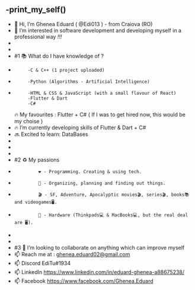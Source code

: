 -__print_my_self__()
-
- 👋 Hi, I’m Ghenea Eduard ( @Edi013 ) - from Craiova (RO) 
- 👀 I’m interested in software development and developing myself in a professional way _!!!_      
-
- 
- #1 📚 What do I have knowledge of ? 
-          -C & C++ (1 project uploaded) 
-          -Python (Algorithms - Artificial Intelligence)
-          -HTML & CSS & JavaScript (with a small flavour of React)
           -Flutter & Dart 
           -C#
  🔥 My favourites : Flutter + C# ( If I was to get hired now, this would be my choise )
- 🔥 I’m currently developing skills of Flutter & Dart + C#
- 🔜 Excited to learn: DataBases 
-
- 
- 
- #2 ♻️ My passions
-              ❤️ - Programming. Creating & using tech. 
-              🔆 - Organizing, planning and finding out things. 
-              🎬 - SF, Adventure, Apocalyptic movies🎬, series🎬, books📚 and videogames🖥️.
-              💸 - Hardware (Thinkpads💻 & MacBooks💻, but the real deal are 🖥️).
-  
- 
- #3 💞️ I’m looking to collaborate on anything which can improve myself  
- 📫 Reach me at : ghenea.eduard02@gmail.com
- 📫   Discord   EdiTu#1934 
- 📫   LinkedIn  https://www.linkedin.com/in/eduard-ghenea-a88675238/
- 📫   Facebook  https://www.facebook.com/Ghenea.Eduard
